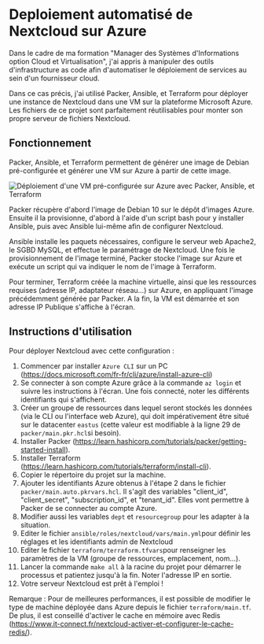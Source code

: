 # Deploiement automatisé de Nextcloud sur Azure

Dans le cadre de ma formation "Manager des Systèmes d'Informations option Cloud et Virtualisation", j'ai appris à manipuler des outils d'infrastructure as code afin d'automatiser le déploiement de services au sein d'un fournisseur cloud.

Dans ce cas précis, j'ai utilisé Packer, Ansible, et Terraform pour déployer une instance de Nextcloud dans une VM sur la plateforme Microsoft Azure. Les fichiers de ce projet sont parfaitement réutilisables pour monter son propre serveur de fichiers Nextcloud.

## Fonctionnement

Packer, Ansible, et Terraform permettent de générer une image de Debian pré-configurée et générer une VM sur Azure à partir de cette image.

![Déploiement d'une VM pré-configurée sur Azure avec Packer, Ansible, et Terraform](https://i.ibb.co/68mRsmL/packer-ansible-terraform.png%22)

Packer récupère d'abord l'image de Debian 10 sur le dépôt d'images Azure. Ensuite il la provisionne, d'abord à l'aide d'un script bash pour y installer Ansible, puis avec Ansible lui-même afin de configurer Nextcloud.

Ansible installe les paquets nécessaires, configure le serveur web Apache2, le SGBD MySQL, et effectue le paramétrage de Nextcloud. Une fois le provisionnement de l'image terminé, Packer stocke l'image sur Azure et exécute un script qui va indiquer le nom de l'image à Terraform.

Pour terminer, Terraform créée la machine virtuelle, ainsi que les ressources requises (adresse IP, adaptateur réseau...) sur Azure, en appliquant l'image précédemment générée par Packer. A la fin, la VM est démarrée et son adresse IP Publique s'affiche à l'écran.

## Instructions d'utilisation

Pour déployer Nextcloud avec cette configuration : 

 1. Commencer par installer `Azure CLI` sur un PC (https://docs.microsoft.com/fr-fr/cli/azure/install-azure-cli)
 2. Se connecter à son compte Azure grâce à la commande `az login` et suivre les instructions à l'écran. Une fois connecté, noter les différents identifiants qui s'affichent.
 3. Créer un groupe de ressources dans lequel seront stockés les données (via le CLI ou l'interface web Azure), qui doit impérativement être situé sur le datacenter `eastus` (cette valeur est modifiable à la ligne 29 de `packer/main.pkr.hcl`si besoin).
 4. Installer Packer (https://learn.hashicorp.com/tutorials/packer/getting-started-install).
 5. Installer Terraform (https://learn.hashicorp.com/tutorials/terraform/install-cli).
 6. Copier le répertoire du projet sur la machine. 
 7. Ajouter les identifiants Azure obtenus à l'étape 2 dans le fichier `packer/main.auto.pkrvars.hcl`. Il s'agit des variables "client_id", "client_secret", "subscription_id", et "tenant_id". Elles vont permettre à Packer de se connecter au compte Azure.
 8. Modifier aussi les variables `dept` et `resourcegroup` pour les adapter à la situation.
 9. Editer le fichier `ansible/roles/nextcloud/vars/main.yml`pour définir les réglages et les identifiants admin de Nextcloud
 10. Editer le fichier `terraform/terraform.tfvars`pour renseigner les paramètres de la VM (groupe de ressources, emplacement, nom...).
 11. Lancer la commande `make all` à la racine du projet pour démarrer le processus et patientez jusqu'à la fin. Noter l'adresse IP en sortie. 
 12. Votre serveur Nextcloud est prêt à l'emploi !

Remarque : Pour de meilleures performances, il est possible de modifier le type de machine déployée dans Azure depuis le fichier `terraform/main.tf`. De plus, il est conseillé d'activer le cache en mémoire avec Redis (https://www.it-connect.fr/nextcloud-activer-et-configurer-le-cache-redis/).
